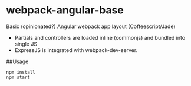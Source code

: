 # webpack-angular-base
Basic (opinionated?) Angular webpack app layout (Coffeescript/Jade)

- Partials and controllers are loaded inline (commonjs) and bundled into single JS
- ExpressJS is integrated with webpack-dev-server.


##Usage

    npm install
    npm start